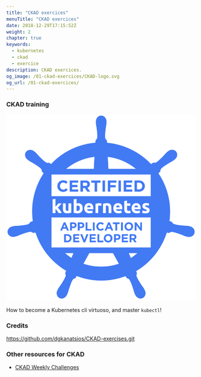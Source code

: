 ```yaml
---
title: "CKAD exercices"
menuTitle: "CKAD exercices"
date: 2018-12-29T17:15:52Z
weight: 2
chapter: true
keywords:
  - kubernetes
  - ckad
  - exercice
description: CKAD exercices.
og_image: /01-ckad-exercices/CKAD-logo.svg
og_url: /01-ckad-exercices/
---
```



### CKAD training


![CKAD logo](CKAD-logo.svg)

How to become a Kubernetes cli virtuoso, and master `kubectl`!

### Credits

https://github.com/dgkanatsios/CKAD-exercises.git

### Other resources for CKAD

- [CKAD Weekly Challenges](https://codeburst.io/kubernetes-ckad-weekly-challenges-overview-and-tips-7282b36a2681)
